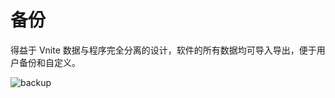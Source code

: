 # 备份

得益于 Vnite 数据与程序完全分离的设计，软件的所有数据均可导入导出，便于用户备份和自定义。

![backup](https://img.timero.xyz/i/2024/12/09/6756d30a687de.png)
